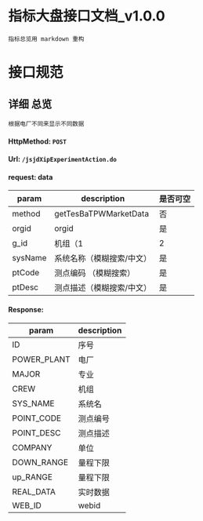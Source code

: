 # 指标大盘接口文档_v1.0.0

    指标总览用 markdown 重构 
    
# 接口规范

## 详细 总览 
    根据电厂不同来显示不同数据
> 
#### HttpMethod: `POST`
#### Url: `/jsjdXipExperimentAction.do`
#### request: data
param      | description        | 是否可空
-----------|--------------------|---------
method     | getTesBaTPWMarketData|否
orgid      | orgid              | 是
g_id       | 机组（1|2|3|4）     | 是
sysName    | 系统名称（模糊搜索/中文）  | 是
ptCode     | 测点编码 （模糊搜索）   | 是
ptDesc     | 测点描述（模糊搜索/中文）|是
#### Response:      
param      | description
-----------|---------------
ID           | 序号
POWER_PLANT  | 电厂  
MAJOR        | 专业
CREW         | 机组
SYS_NAME     | 系统名
POINT_CODE   | 测点编号
POINT_DESC   | 测点描述
COMPANY      | 单位
DOWN_RANGE   | 量程下限
up_RANGE     | 量程下限
REAL_DATA    | 实时数据
WEB_ID       | webid


